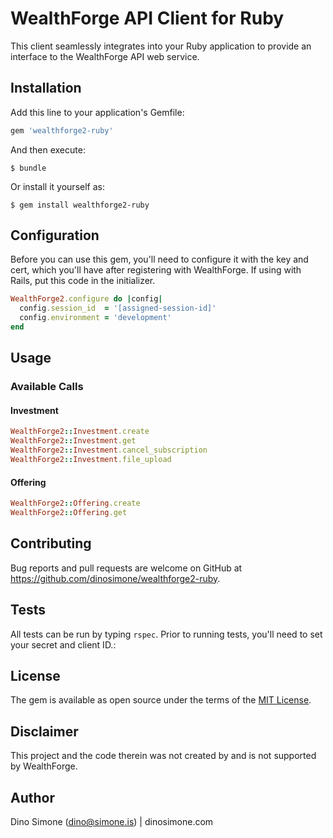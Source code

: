 # WealthForge API Client for Ruby

This client seamlessly integrates into your Ruby application to provide an interface to the WealthForge API web service.


## Installation

Add this line to your application's Gemfile:

```ruby
gem 'wealthforge2-ruby'
```

And then execute:

    $ bundle

Or install it yourself as:

    $ gem install wealthforge2-ruby


## Configuration

Before you can use this gem, you'll need to configure it with the key and cert, which you'll have after registering with WealthForge. If using with Rails, put this code in the initializer.

```ruby
WealthForge2.configure do |config|
  config.session_id  = '[assigned-session-id]'
  config.environment = 'development'
end
```

## Usage

### Available Calls

#### Investment

```ruby
WealthForge2::Investment.create
WealthForge2::Investment.get
WealthForge2::Investment.cancel_subscription
WealthForge2::Investment.file_upload
```

#### Offering

```ruby
WealthForge2::Offering.create
WealthForge2::Offering.get
```

## Contributing

Bug reports and pull requests are welcome on GitHub at https://github.com/dinosimone/wealthforge2-ruby.


## Tests

All tests can be run by typing `rspec`. Prior to running tests, you'll need to set your secret and client ID.:

## License

The gem is available as open source under the terms of the [MIT License](http://opensource.org/licenses/MIT).


## Disclaimer

This project and the code therein was not created by and is not supported by WealthForge.


## Author

Dino Simone (dino@simone.is) | dinosimone.com
